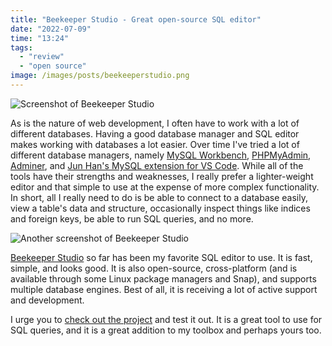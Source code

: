 ```yaml
---
title: "Beekeeper Studio - Great open-source SQL editor"
date: "2022-07-09"
time: "13:24"
tags:
  - "review"
  - "open source"
image: /images/posts/beekeeperstudio.png
---
```


![Screenshot of Beekeeper Studio](/images/posts/beekeeperstudio.png)

As is the nature of web development, I often have to work with a lot of different databases. Having a good database manager and SQL editor makes working with databases a lot easier. Over time I've tried a lot of different database managers, namely [MySQL Workbench](https://www.mysql.com/products/workbench/), [PHPMyAdmin](https://www.phpmyadmin.net/), [Adminer](https://www.adminer.org/), and [Jun Han's MySQL extension for VS Code](https://marketplace.visualstudio.com/items?itemName=formulahendry.vscode-mysql). While all of the tools have their strengths and weaknesses, I really prefer a lighter-weight editor and that simple to use at the expense of more complex functionality. In short, all I really need to do is be able to connect to a database easily, view a table's data and structure, occasionally inspect things like indices and foreign keys, be able to run SQL queries, and no more.

![Another screenshot of Beekeeper Studio](/images/posts/beekeeperstudio-1.jpg)

[Beekeeper Studio](https://www.beekeeperstudio.io/) so far has been my favorite SQL editor to use. It is fast, simple, and looks good. It is also open-source, cross-platform (and is available through some Linux package managers and Snap), and supports multiple database engines. Best of all, it is receiving a lot of active support and development.

I urge you to [check out the project](https://github.com/beekeeper-studio/beekeeper-studio/) and test it out. It is a great tool to use for SQL queries, and it is a great addition to my toolbox and perhaps yours too.
